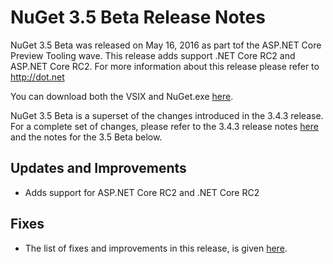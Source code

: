 # NuGet 3.5 Beta Release Notes

NuGet 3.5 Beta was released on May 16, 2016 as part tof the ASP.NET Core Preview Tooling wave. This release adds support .NET Core RC2 and ASP.NET Core RC2. For more information about this release please refer to http://dot.net

You can download both the VSIX and NuGet.exe [here](https://dist.nuget.org/index.html).

NuGet 3.5 Beta is a superset of the changes introduced in the 3.4.3 release. For a complete set of changes, please refer to the 3.4.3 release notes [here](https://github.com/NuGet/Home/issues?q=is%3Aissue+milestone%3A3.4.3+is%3Aclosed) and the notes for the 3.5 Beta below.

## Updates and Improvements

* Adds support for ASP.NET Core RC2 and .NET Core RC2

## Fixes

* The list of fixes and improvements in this release, is given [here](https://github.com/NuGet/Home/issues?q=is%3Aissue+milestone%3A%223.5+Beta%22+is%3Aclosed).
